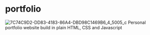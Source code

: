 # portfolio
![7C74C9D2-DD83-4183-86A4-DBD98C1469B6_4_5005_c](https://github.com/InjuMichorius/portfolio/assets/64601659/726c4e0e-b68e-4763-8590-1139213d1c43)
Personal portfolio website build in plain HTML, CSS and Javascript
